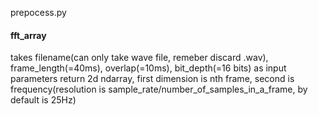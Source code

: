 prepocess.py

#### fft_array ####
takes filename(can only take wave file, remeber discard .wav), frame_length(=40ms), overlap(=10ms), bit_depth(=16 bits) as input parameters
return 2d ndarray, first dimension is nth frame, second is frequency(resolution is sample_rate/number_of_samples_in_a_frame, by default is 25Hz)